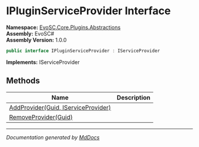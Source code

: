 ﻿<!--  
  <auto-generated>   
    The contents of this file were generated by a tool.  
    Changes to this file may be list if the file is regenerated  
  </auto-generated>   
-->

# IPluginServiceProvider Interface

**Namespace:** [EvoSC.Core.Plugins.Abstractions](../index.md)  
**Assembly:** EvoSC\#  
**Assembly Version:** 1.0.0

```csharp
public interface IPluginServiceProvider : IServiceProvider
```

**Implements:** IServiceProvider

## Methods

| Name                                                          | Description |
| ------------------------------------------------------------- | ----------- |
| [AddProvider(Guid, IServiceProvider)](methods/AddProvider.md) |             |
| [RemoveProvider(Guid)](methods/RemoveProvider.md)             |             |

___

*Documentation generated by [MdDocs](https://github.com/ap0llo/mddocs)*
